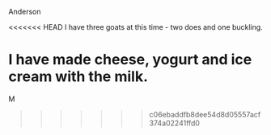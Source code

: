 Anderson

<<<<<<< HEAD
I have three goats at this time - two does and one buckling.

I have made cheese, yogurt and ice cream with the milk.
=======
M
>>>>>>> c06ebaddfb8dee54d8d05557acf374a02241ffd0

